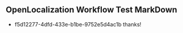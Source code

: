 ## OpenLocalization Workflow Test MarkDown
* f5d12277-4dfd-433e-b1be-9752e5d4ac1b thanks!

<!--HONumber=Aug16_HO1-->


